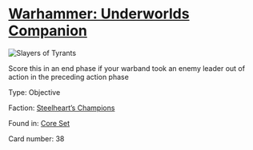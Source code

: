 # [Warhammer: Underworlds Companion](https://guidokessels.github.io/wh-underworlds)

  

![Slayers of Tyrants](https://warhammerunderworlds.com/wp-content/uploads/sites/6/2017/12/038_ENG-Slayers-of-Tyrants.png)

Score this in an end phase if your warband took an enemy leader out of action in the preceding action phase

Type: Objective

Faction: [Steelheart’s Champions](https://guidokessels.github.io/wh-underworlds/factions/steelhearts-champions.md)

Found in: [Core Set](https://guidokessels.github.io/wh-underworlds/locations/core-set.md)

Card number: 38
